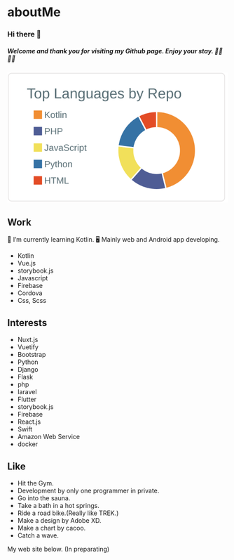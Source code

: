 # aboutMe

###  Hi there 👋

##### Welcome and thank you for visiting my Github page. Enjoy your stay. 🚴‍♂️ 🧖‍♂️


[![](https://raw.githubusercontent.com/soregashi-27/aboutMe/main/profile-summary-card-output/default/1-repos-per-language.svg)](https://github.com/vn7n24fzkq/github-profile-summary-cards)


## Work
🌱 I’m currently learning Kotlin.
🖥 Mainly web and Android app developing.

- Kotlin
- Vue.js
- storybook.js
- Javascript
- Firebase
- Cordova
- Css, Scss


## Interests
- Nuxt.js
- Vuetify
- Bootstrap
- Python
- Django
- Flask
- php
- laravel
- Flutter
- storybook.js
- Firebase
- React.js
- Swift
- Amazon Web Service
- docker


##  Like
- Hit the Gym.
- Development by only one programmer in private.
- Go into the sauna.
- Take a bath in a hot springs.
- Ride a road bike.(Really like TREK.)
- Make a design by Adobe XD.
- Make a chart by cacoo.
- Catch a wave.


My web site below.
(In preparating)

